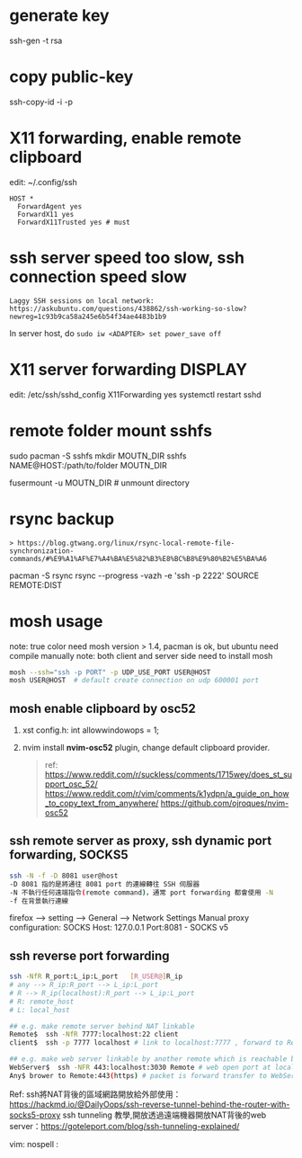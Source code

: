 # generate key
ssh-gen -t rsa

# copy public-key
ssh-copy-id -i <my-public-key> -p <port> <Destination>


# X11 forwarding, enable remote clipboard
edit: ~/.config/ssh
```
HOST *
  ForwardAgent yes
  ForwardX11 yes
  ForwardX11Trusted yes # must
```

# ssh server speed too slow, ssh connection speed slow
    Laggy SSH sessions on local network: https://askubuntu.com/questions/438862/ssh-working-so-slow?newreg=1c93b9ca58a245e6b54f34ae4483b1b9
In server host, do
`sudo iw <ADAPTER> set power_save off`

# X11 server forwarding DISPLAY
edit: /etc/ssh/sshd_config
    X11Forwarding yes
systemctl restart sshd

# remote folder mount sshfs
sudo pacman -S sshfs
mkdir MOUTN_DIR
sshfs NAME@HOST:/path/to/folder MOUTN_DIR

fusermount -u MOUTN_DIR # unmount directory

# rsync backup
    > https://blog.gtwang.org/linux/rsync-local-remote-file-synchronization-commands/#%E9%A1%AF%E7%A4%BA%E5%82%B3%E8%BC%B8%E9%80%B2%E5%BA%A6
pacman -S rsync
rsync --progress -vazh -e 'ssh -p 2222' SOURCE REMOTE:DIST

# mosh usage
note: true color need mosh version > 1.4, pacman is ok, but ubuntu need compile manually
note: both client and server side need to install mosh
```sh
mosh --ssh="ssh -p PORT" -p UDP_USE_PORT USER@HOST
mosh USER@HOST  # default create connection on udp 600001 port
```
## mosh enable clipboard by osc52
1. xst config.h: int allowwindowops = 1;
2. nvim install **nvim-osc52** plugin, change default clipboard provider.

    > ref: https://www.reddit.com/r/suckless/comments/1715wey/does_st_support_osc_52/
    > https://www.reddit.com/r/vim/comments/k1ydpn/a_guide_on_how_to_copy_text_from_anywhere/
    > https://github.com/ojroques/nvim-osc52

## ssh remote server as proxy, ssh dynamic port forwarding, SOCKS5
```sh
ssh -N -f -D 8081 user@host 
-D 8081 指的是將通往 8081 port 的連線轉往 SSH 伺服器
-N 不執行任何遠端指令(remote command)，通常 port forwarding 都會使用 -N
-f 在背景執行連線
```
firefox --> setting --> General --> Network Settings
Manual proxy configuration:
    SOCKS Host: 127.0.0.1 Port:8081
    - SOCKS v5

## ssh reverse port forwarding
```sh
ssh -NfR R_port:L_ip:L_port   [R_USER@]R_ip
# any --> R_ip:R_port --> L_ip:L_port
# R --> R_ip(localhost):R_port --> L_ip:L_port
# R: remote_host
# L: local_host

## e.g. make remote server behind NAT linkable
Remote$  ssh -NfR 7777:localhost:22 client
client$  ssh -p 7777 localhost # link to localhost:7777 , forward to Remote port 22 which is ssh server

## e.g. make web server linkable by another remote which is reachable by public network
WebServer$  ssh -NFR 443:localhost:3030 Remote # web open port at localhost 3030
Any$ brower to Remote:443(https) # packet is forward transfer to WebServer:3030 which is web service
```
Ref:
ssh將NAT背後的區域網路開放給外部使用： https://hackmd.io/@DailyOops/ssh-reverse-tunnel-behind-the-router-with-socks5-proxy
ssh tunneling 教學,開放透過遠端機器開放NAT背後的web server：https://goteleport.com/blog/ssh-tunneling-explained/



vim: nospell :

